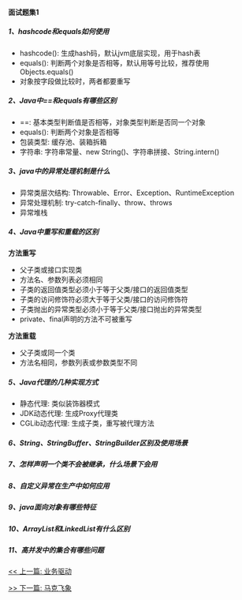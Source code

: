 #### 面试题集1

##### 1、hashcode和equals如何使用

* hashcode(): 生成hash码，默认jvm底层实现，用于hash表
* equals(): 判断两个对象是否相等，默认用等号比较，推荐使用Objects.equals()
* 对象按字段做比较时，两者都要重写

##### 2、Java中==和equals有哪些区别

* ==: 基本类型判断值是否相等，对象类型判断是否同一个对象
* equals(): 判断两个对象是否相等
* 包装类型: 缓存池、装箱拆箱
* 字符串: 字符串常量、new String()、字符串拼接、String.intern()

##### 3、java中的异常处理机制是什么

* 异常类层次结构: Throwable、Error、Exception、RuntimeException
* 异常处理机制: try-catch-finally、throw、throws
* 异常堆栈

##### 4、Java中重写和重载的区别

**方法重写**

* 父子类或接口实现类
* 方法名、参数列表必须相同
* 子类的返回值类型必须小于等于父类/接口的返回值类型
* 子类的访问修饰符必须大于等于父类/接口的访问修饰符
* 子类抛出的异常类型必须小于等于父类/接口抛出的异常类型
* private、final声明的方法不可被重写

**方法重载**

* 父子类或同一个类
* 方法名相同，参数列表或参数类型不同

##### 5、Java代理的几种实现方式

* 静态代理: 类似装饰器模式
* JDK动态代理: 生成Proxy代理类
* CGLib动态代理: 生成子类，重写被代理方法

##### 6、String、StringBuffer、StringBuilder区别及使用场景

##### 7、怎样声明一个类不会被继承，什么场景下会用

##### 8、自定义异常在生产中如何应用

##### 9、java面向对象有哪些特征

##### 10、ArrayList和LinkedList有什么区别

##### 11、高并发中的集合有哪些问题


[<< 上一篇: 业务驱动](1-P8/业务驱动.md)

[>> 下一篇: 马克飞象](3-其它/马克飞象.md)
